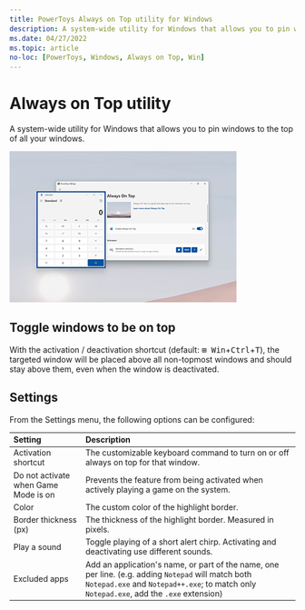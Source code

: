 ```yaml
---
title: PowerToys Always on Top utility for Windows
description: A system-wide utility for Windows that allows you to pin windows to the top of your screen.
ms.date: 04/27/2022
ms.topic: article
no-loc: [PowerToys, Windows, Always on Top, Win]
---
```


# Always on Top utility

A system-wide utility for Windows that allows you to pin windows to the top of all your windows.

![AlwaysOnTop screenshot.](../images/pt-always-on-top.png)

## Toggle windows to be on top

With the activation / deactivation shortcut (default: <kbd>⊞ Win</kbd>+<kbd>Ctrl</kbd>+<kbd>T</kbd>), the targeted window will be placed above all non-topmost windows and should stay above them, even when the window is deactivated.

## Settings

From the Settings menu, the following options can be configured:

| Setting | Description |
| :--- | :--- |
| Activation shortcut | The customizable keyboard command to turn on or off always on top for that window. |
| Do not activate when Game Mode is on | Prevents the feature from being activated when actively playing a game on the system. |
| Color | The custom color of the highlight border. |
| Border thickness (px) | The thickness of the highlight border. Measured in pixels. |
| Play a sound | Toggle playing of a short alert chirp. Activating and deactivating use different sounds. |
| Excluded apps | Add an application's name, or part of the name, one per line. (e.g. adding `Notepad` will match both `Notepad.exe` and `Notepad++.exe`; to match only `Notepad.exe`, add the `.exe` extension) |

